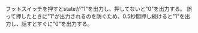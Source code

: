 フットスイッチを押すとstateが"1"を出力し、押してないと"0"を出力する。
誤って押したときに"1"が出力されるのを防ぐため、0.5秒間押し続けると"1"を出力し、話すとすぐに"0"を出力する。
